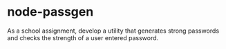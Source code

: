 # node-passgen
As a school assignment, develop a utility that generates strong passwords and checks the strength of a user entered password.
